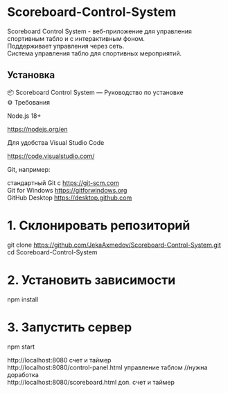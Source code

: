 # Scoreboard-Control-System
Scoreboard Control System - веб-приложение для управления спортивным табло и с интерактивным фоном.  
Поддерживает управления через сеть.  
Система управления табло для спортивных мероприятий.

## Установка

📦 Scoreboard Control System — Руководство по установке  
⚙️ Требования

Node.js 18+  

https://nodejs.org/en

Для удобства Visual Studio Code  

https://code.visualstudio.com/

Git, например:

стандартный Git с https://git-scm.com  
Git for Windows  https://gitforwindows.org  
GitHub Desktop https://desktop.github.com

# 1. Склонировать репозиторий
git clone https://github.com/JekaAxmedov/Scoreboard-Control-System.git  
cd Scoreboard-Control-System

# 2. Установить зависимости
npm install

# 3. Запустить сервер
npm start

http://localhost:8080 счет и таймер  
http://localhost:8080/control-panel.html управление таблом //нужна доработка  
http://localhost:8080/scoreboard.html доп. счет и таймер
